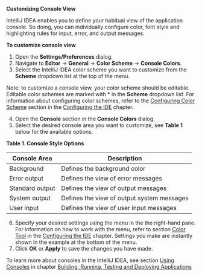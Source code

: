 **Customizing Console View**

IntelliJ IDEA enables you to define your habitual view of the application console. So doing, you can individually configure color, font style and highlighting rules for input, error, and output messages. 

**To customize console view**

 1. Open the **Settings/Preferences** dialog. 
 2. Navigate to **Editor** -> **General** -> **Color Scheme** -> **Console Colors**. 
 3. Select the IntelliJ IDEA color scheme you want to customize from the **Scheme** dropdown list at the top of the menu. 
 
Note: to customize a console view, your color scheme should be editable. Editable color schemes are marked with * in the **Scheme** dropdown list. For information about configuring color schemes, refer to the [Configuring Color Scheme](Scheme.md) section in the [Configuring the IDE](ConfiguringIDE.md) chapter.  

 4. Open the **Console** section in the **Console Colors** dialog.
 5. Select the desired console area you want to customize, see **Table 1** below for the available options. 
 
 **Table 1. Console Style Options** 

|Console Area|  Description|
|--|--|
| Background| Defines the background color |
| Error output | Defines the view of error messages |
| Standard output | Defines the view of output messages  |
| System output | Defines the view of output system messages |
| User input| Defines the view of user input messages |
 
 6. Specify your desired settings using the menu in the the right-hand pane. For information on how to work with the menu, refer to section [Color Tool](ColorTool.md) in the [Configuring the IDE](ConfiguringIDE.md) chapter. Settings you make are instantly shown in the example at the bottom of the menu.
 7. Click **OK** or **Apply** to save the changes you have made.

To learn more about consoles in the IntelliJ IDEA, see section [Using Consoles](UsingConsole.md) in chapter [Building, Running, Testing and Deploying Applications](RunningApplications.md)
